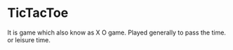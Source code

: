 # TicTacToe
It is game which also know as X O game. Played generally to pass the time. or leisure time. 
